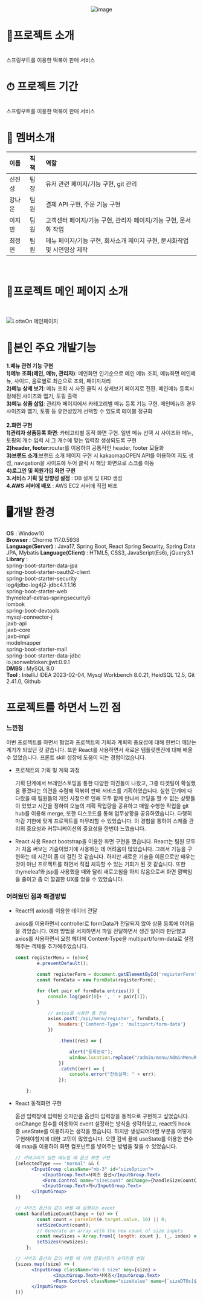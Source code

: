 
<div align=center>

![image](https://github.com/bllor/Project2023/assets/136154061/7f59fe08-879a-4182-a260-fac95b4114a3)
</div>
<h1>🛒프로젝트 소개</h1><br>
스프링부트를 이용한 떡볶이 판매 서비스
<br>
<h1>⏱ 프로젝트 기간</h1><br>
 스프링부트를 이용한 떡볶이 판매 서비스
<br>

<h1>👫 멤버소개</h1>

| 이름  |직책|역할|
|:----|:----|:----|
| 신진성 |팀장|유저 관련 페이지/기능 구현, git 관리|
| 강나은 |팀원|결제 API 구현, 주문 기능 구현|
| 이지민 |팀원|고객센터 페이지/기능 구현, 관리자 페이지/기능 구현, 문서화 작업|
| 최정민 |팀원|메뉴 페이지/기능 구현, 회사소개 페이지 구현, 문서화작업 및 시연영상 제작|
<br>
<h1>🌟프로젝트 메인 페이지 소개</h1><br>

![LotteOn 메인페이지](https://github.com/bllor/Project2023/assets/136154061/99dc1a6e-72b0-43fe-b49d-dc5c7b6dd123)
<h1>🌝본인 주요 개발기능</h1>

**1.메뉴 관련 기능 구현**<br>
**1)메뉴 조회(메인, 메뉴, 관리자)**: 메인화면 인기순으로 메인 메뉴 조회, 메뉴화면 메인메뉴, 사이드, 음료별로 최순으로 조회, 페이지처리<br>
**2)메뉴 상세 보기**: 메뉴 조회 시 사진 클릭 시 상세보기 페이지로 전환. 메인메뉴 등록시 정해진 사이즈와 맵기, 토핑 출력<br>
**3)메뉴 상품 삽입**: 관리자 페이지에서 카테고리별 메뉴 등록 기능 구현. 메인메뉴의 경우 사이즈와 맵기, 토핑 등 유연성있게 선택할 수 있도록 테이블 정규화<br>
<br>
**2.화면 구현**<br>
**1)관리자 상품등록 화면**: 카테고리별 동적 화면 구현. 일반 메뉴 선택 시 사이즈와 메뉴, 토핑의 개수 입력 시 그 개수에 맞는 입력창 생성되도록 구현<br>
**2)header, footer**:router를 이용하여 공통적인 header, footer 모듈화<br>
**3)브랜드 소개**:브랜드 소개 페이지 구현 시 kakaomapOPEN API를 이용하여 지도 생성, navigation을 사이드에 두어 클릭 시 해당 화면으로 스크롤 이동<br>
**4)로그인 및 회원가입 화면 구현**<br>
**3.서비스 기획 및 방향성 설정** : DB 설계 및 ERD 생성<br>
**4.AWS 서버에 배포** : AWS EC2 서버에 직접 배포
<br>

<h1>🖥개발 환경</h1>

**OS** : Window10<br>
**Browser** : Chorme 117.0.5938<br>
**Language(Server)** : Java17, Spring Boot, React Spring Security, Spring Data JPA, Mybatis
**Language(Client)** : HTML5, CSS3, JavaScript(Es6), jQuery3.1
**Library** : <br>
spring-boot-starter-data-jpa<br>
spring-boot-starter-oauth2-client<br>
spring-boot-starter-security<br>
log4jdbc-log4j2-jdbc4.1:1.16<br>
spring-boot-starter-web<br>
thymeleaf-extras-springsecurity6<br>
lombok<br>
spring-boot-devtools<br>
mysql-connector-j<br>
jaxb-api<br>
jaxb-core<br>
jaxb-impl<br>
modelmapper<br>
spring-boot-starter-mail<br>
spring-boot-starter-data-jdbc<br>
io.jsonwebtoken:jjwt:0.9.1<br>
**DMBS** : MySQL 8.0<br>
**Tool** : IntelliJ IDEA 2023-02-04, Mysql Workbench 8.0.21, HeidSQL 12.5, Git 2.41.0, Github
<br>
<h1>프로젝트를 하면서 느낀 점</h1>

### 느낀점

이번 프로젝트를 하면서 협업과 프로젝트의 기획과 계획의 중요성에 대해 한번더 깨닫는 계기가 되었던 것 같습니다.
또한 React를 사용하면서 새로운 템플릿엔진에 대해 배울 수 있었습니다. 프론트 skill 성장에 도움이 되는 경험이었습니다.

- 프로젝트의 기획 및 계획 과정

  기획 단계에서 브레인스토밍을 통한 다양한 의견들이 나왔고, 그중 타겟팅이 확실했음 좋겠다는 의견을 수렴해 떡볶이 판매 서비스를 기획하였습니다.
  실현 단계에 다다랐을 때 팀원들의 개인 사정으로 인해 모두 함께 만나서 코딩을 할 수 없는 상황들이 있었고  시간을 정하여 오늘의 계획 작업량을 공유하고 매일 수행한 작업을 git hub를 이용해 merge, 또한 디스코드를 통해 업무상황을 공유하였습니다.
  다행히 마감 기한에 맞게 프로젝트를 마무리할 수 있었습니다. 이 경험을 통하여 스케쥴 관리의 중요성과 커뮤니케이션의 중요성을 한번더 느꼈습니다.

- React 사용
  React bootstrap을 이용한 화면 구현을 했습니다. React는 팀원 모두가 처음 써보는 기술이었기에 사용하는 데 어려움이 많았습니다. 그래서 기능을 구현하는 데 시간이 좀 더 걸린 것 같습니다. 하지만 새로운 기술을 이론으로만 배우는 것이 아닌 프로젝트를 하면서 직접 체득할 수 있는 기회가 된 것 같습니다. 또한 thymeleaf와 jsp를 사용했을 때와 달리 새로고침을 하지 않음으로써 화면 깜빡임을 줄이고 좀 더 깔끔한 UX를 얻을 수 있었습니다.

### 어려웠던 점과 해결방법



- React의 axios를 이용한 데이터 전달

  axios를 이용하면서 controller로 formData가 전달되지 않아 상품 등록에 어려움을 겪었습니다. 여러 방법을 서치하면서 파일 전달하면서 생긴 일이라 판단했고 axios를 사용하면서  요청 헤더에 Content-Type을 multipart/form-data로 설정해주는 객체를 추가해주었습니다.

    ```jsx
    const registerMenu = (e)=>{
            e.preventDefault();
    
            const registerForm = document.getElementById('registerForm');
            const formData = new FormData(registerForm);
    
            for (let pair of formData.entries()) {
                console.log(pair[0]+ ', ' + pair[1]);
            }
    
                // axios를 사용한 폼 전송
                axios.post('/api/menu/register', formData,{
                    headers:{'Content-Type': 'multipart/form-data'}
                })
    
                    .then((res) => {
    
                        alert("등록완료");
                        window.location.replace("/admin/menu/AdminMenuRegister")
                    })
                    .catch((err) => {
                        console.error("전송실패: " + err);
                    });
    
        };
    
    ```

- React 동적화면 구현

  옵션 입력창에 입력된 숫자만큼 옵션의 입력창을 동적으로 구현하고 싶었습니다. onChange 함수를 이용하여 event 설정하는 방식을 생각하였고, react의 hook 중 useState를 이용하자는 생각을 했습니다. 하지만 생성되어야할 부분을 어떻게 구현해야할지에 대한 고민이 많았습니다. 오랜 검색 끝에 useState를 이용한 변수에 map을 이용하여 화면 컴포넌트를 넣어주는 방법을 찾을 수 있었습니다.

    ```jsx
    // 카테고리가 일반 메뉴일 때 옵션 화면 구현
    {selectedType === "normal" && (
          <InputGroup className="mb-3" id="sizeOption">
              <InputGroup.Text>사이즈 옵션</InputGroup.Text>
              <Form.Control name="sizeCount" onChange={handleSizeCountChange} />
              <InputGroup.Text>개</InputGroup.Text>
          </InputGroup>
    )}
    ```

    ```jsx
    // 사이즈 옵션의 값이 바뀔 때 실행되는 event
    const handleSizeCountChange = (e) => {
            const count = parseInt(e.target.value, 10) || 0;
            setSizeCount(count);
            // Generate an array with the new count of size inputs
            const newSizes = Array.from({ length: count }, (_, index) => index + 1);
            setSizes(newSizes);
        };
    ```

    ```jsx
    // 사이즈 옵션의 값이 바뀔 때 아래 컴포넌트가 숫자만큼 변화
    {sizes.map((size) => (
          <InputGroup className="mb-3 size" key={size} >
                  <InputGroup.Text>사이즈</InputGroup.Text>
                  <Form.Control className="sizeValue" name={`sizeDTOs[${size-1}].size`} />
          </InputGroup>
    ))}
    ```